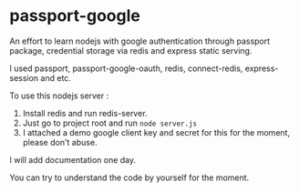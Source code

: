 # passport-google

An effort to learn nodejs with google authentication through passport package, credential storage via redis and express static serving.

I used passport, passport-google-oauth, redis, connect-redis, express-session and etc.

To use this nodejs server :
1. Install redis and run redis-server.
2. Just go to project root and run `node server.js`
3. I attached a demo google client key and secret for this for the moment, please don't abuse.

I will add documentation one day.

You can try to understand the code by yourself for the moment.